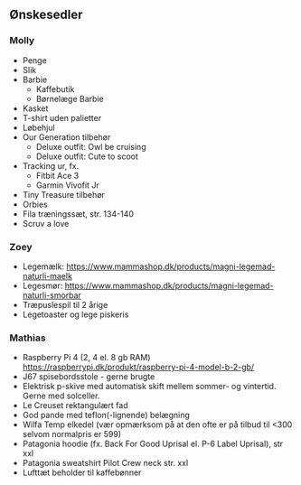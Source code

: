 ## Ønskesedler

### Molly

* Penge
* Slik
* Barbie
    * Kaffebutik
    * Børnelæge Barbie
* Kasket
* T-shirt uden palietter
* Løbehjul
* Our Generation tilbehør
    * Deluxe outfit: Owl be cruising
    * Deluxe outfit: Cute to scoot
* Tracking ur, fx.
    * Fitbit Ace 3
    * Garmin Vivofit Jr
* Tiny Treasure tilbehør
* Orbies
* Fila træningssæt, str. 134-140
* Scruv a love

### Zoey

* Legemælk: https://www.mammashop.dk/products/magni-legemad-naturli-maelk
* Legesmør: https://www.mammashop.dk/products/magni-legemad-naturli-smorbar
* Træpuslespil til 2 årige
* Legetoaster og lege piskeris

<!-- ### Line

* Kakao <https://greengoddess.dk/products/ceremonial-cacao>
* Ansigtscreme fra Miild <https://miild.dk/p/miild-facial-cream/>
* Serum fra Miild <https://miild.dk/p/miild-facial-serum/>
* Rensegel fra Miild <https://miild.dk/p/miild-cleansing-gel/>
* Facemist fra Miild <https://miild.dk/p/facemist/>
* Træningsbolde 1 kg <https://yogaudstyr.dk/product.php?id=870>
* Krus <https://rank.dk/products/tove-ditlevsen>
* Krus <https://rank.dk/products/alle-os-klima-tosser>
* Mikunas smørebrødskursus <https://crowdfunding.coop.dk/project/1109/description> -->

### Mathias

* Raspberry Pi 4 (2, 4 el. 8 gb RAM) <https://raspberrypi.dk/produkt/raspberry-pi-4-model-b-2-gb/>
* J67 spisebordsstole - gerne brugte
* Elektrisk p-skive med automatisk skift mellem sommer- og vintertid. Gerne med solceller.
* Le Creuset rektangulært fad
* God pande med teflon(-lignende) belægning
* Wilfa Temp elkedel (vær opmærksom på at den ofte er på tilbud til <300 selvom normalpris er 599)
* Patagonia hoodie (fx. Back For Good Uprisal el. P-6 Label Uprisal), str xxl
* Patagonia sweatshirt Pilot Crew neck str. xxl
* Lufttæt beholder til kaffebønner
